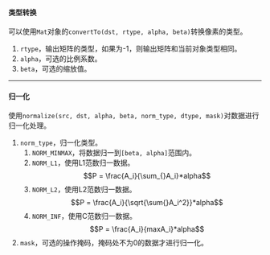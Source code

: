#### 类型转换

可以使用`Mat`对象的`convertTo(dst, rtype, alpha, beta)`转换像素的类型。

1. `rtype`，输出矩阵的类型，如果为-1，则输出矩阵和当前对象类型相同。
2. `alpha`，可选的比例系数。
3. `beta`，可选的缩放值。

---

#### 归一化

使用`normalize(src, dst, alpha, beta, norm_type, dtype, mask)`对数据进行归一化处理。

1. `norm_type`，归一化类型。
   1. `NORM_MINMAX`，将数据归一到`[beta, alpha]`范围内。
   2. `NORM_L1`，使用L1范数归一数据。$$P = \frac{A_i}{\sum_{}A_i}*alpha$$
   3. `NORM_L2`，使用L2范数归一数据。$$P = \frac{A_i}{\sqrt{\sum{}A_i^2}}*alpha$$
   4. `NORM_INF`，使用C范数归一数据。$$P = \frac{A_i}{maxA_i}*alpha$$
3. `mask`，可选的操作掩码，掩码处不为0的数据才进行归一化。
